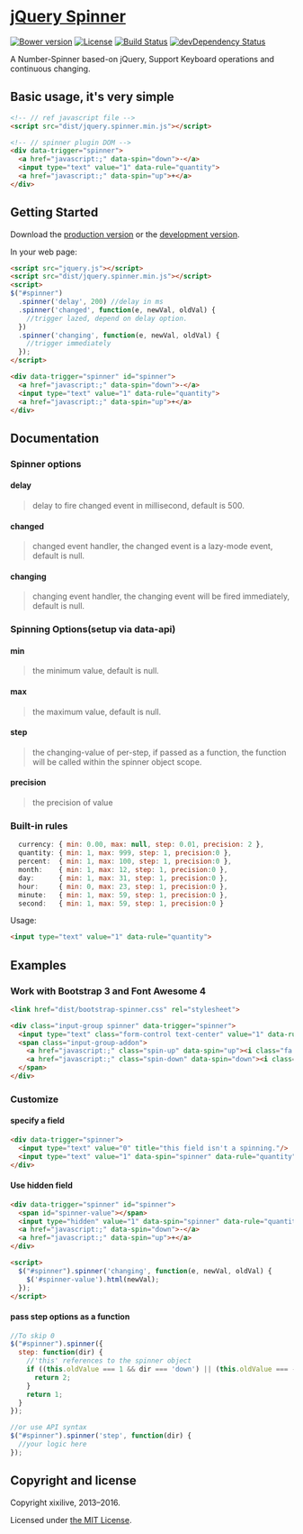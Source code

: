 # [jQuery Spinner](https://vsn4ik.github.io/jquery.spinner/)

[![Bower version](https://img.shields.io/bower/v/jquery.spinner.svg)](https://github.com/vsn4ik/jquery.spinner)
[![License](https://img.shields.io/npm/l/jquery.spinner.svg)][license]
[![Build Status](https://travis-ci.org/vsn4ik/jquery.spinner.svg)](https://travis-ci.org/vsn4ik/jquery.spinner)
[![devDependency Status](https://david-dm.org/vsn4ik/jquery.spinner/dev-status.svg)](https://david-dm.org/vsn4ik/jquery.spinner#info=devDependencies)


A Number-Spinner based-on jQuery, Support Keyboard operations and continuous changing.

## Basic usage, it's very simple
```html
<!-- // ref javascript file -->
<script src="dist/jquery.spinner.min.js"></script>

<!-- // spinner plugin DOM -->
<div data-trigger="spinner">
  <a href="javascript:;" data-spin="down">-</a>
  <input type="text" value="1" data-rule="quantity">
  <a href="javascript:;" data-spin="up">+</a>
</div>
```

## Getting Started
Download the [production version][min] or the [development version][max].

In your web page:

```html
<script src="jquery.js"></script>
<script src="dist/jquery.spinner.min.js"></script>
<script>
$("#spinner")
  .spinner('delay', 200) //delay in ms
  .spinner('changed', function(e, newVal, oldVal) {
    //trigger lazed, depend on delay option.
  })
  .spinner('changing', function(e, newVal, oldVal) {
    //trigger immediately
  });
</script>

<div data-trigger="spinner" id="spinner">
  <a href="javascript:;" data-spin="down">-</a>
  <input type="text" value="1" data-rule="quantity">
  <a href="javascript:;" data-spin="up">+</a>
</div>
```

## Documentation
### Spinner options

#### delay
> delay to fire changed event in millisecond, default is 500.

#### changed
> changed event handler, the changed event is a lazy-mode event, default is null.

#### changing
> changing event handler, the changing event will be fired immediately, default is null.

### Spinning Options(setup via data-api)
#### min
> the minimum value, default is null.

#### max
> the maximum value, default is null.

#### step
> the changing-value of per-step, if passed as a function, the function will be called within the spinner object scope.

#### precision
> the precision of value

### Built-in rules
```javascript
  currency: { min: 0.00, max: null, step: 0.01, precision: 2 },
  quantity: { min: 1, max: 999, step: 1, precision:0 },
  percent:  { min: 1, max: 100, step: 1, precision:0 },
  month:    { min: 1, max: 12, step: 1, precision:0 },
  day:      { min: 1, max: 31, step: 1, precision:0 },
  hour:     { min: 0, max: 23, step: 1, precision:0 },
  minute:   { min: 1, max: 59, step: 1, precision:0 },
  second:   { min: 1, max: 59, step: 1, precision:0 }
```
Usage:
```html
<input type="text" value="1" data-rule="quantity">
```

## Examples

### Work with Bootstrap 3 and Font Awesome 4

```html
<link href="dist/bootstrap-spinner.css" rel="stylesheet">

<div class="input-group spinner" data-trigger="spinner">
  <input type="text" class="form-control text-center" value="1" data-rule="quantity">
  <span class="input-group-addon">
    <a href="javascript:;" class="spin-up" data-spin="up"><i class="fa fa-caret-up"></i></a>
    <a href="javascript:;" class="spin-down" data-spin="down"><i class="fa fa-caret-down"></i></a>
  </span>
</div>
```

### Customize

#### specify a field

```html
<div data-trigger="spinner">
  <input type="text" value="0" title="this field isn't a spinning."/>
  <input type="text" value="1" data-spin="spinner" data-rule="quantity" data-max="10">
</div>
```

#### Use hidden field

```html
<div data-trigger="spinner" id="spinner">
  <span id="spinner-value"></span>
  <input type="hidden" value="1" data-spin="spinner" data-rule="quantity" data-max="10">
  <a href="javascript:;" data-spin="down">-</a>
  <a href="javascript:;" data-spin="up">+</a>
</div>

<script>
  $("#spinner").spinner('changing', function(e, newVal, oldVal) {
    $('#spinner-value').html(newVal);
  });
</script>
```

#### pass step options as a function
```javascript
//To skip 0
$("#spinner").spinner({
  step: function(dir) {
    //'this' references to the spinner object
    if ((this.oldValue === 1 && dir === 'down') || (this.oldValue === -1 && dir === 'up')) {
      return 2;
    }
    return 1;
  }
});

//or use API syntax
$("#spinner").spinner('step', function(dir) {
  //your logic here
});
```


## Copyright and license

Copyright xixilive, 2013&ndash;2016.

Licensed under [the MIT License][license].

[license]: https://github.com/vsn4ik/jquery.spinner/blob/master/LICENSE
[min]: https://raw.githubusercontent.com/vsn4ik/jquery.spinner/master/dist/js/jquery.spinner.min.js
[max]: https://raw.githubusercontent.com/vsn4ik/jquery.spinner/master/dist/js/jquery.spinner.js
